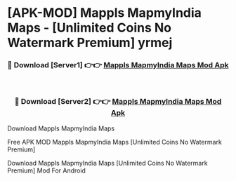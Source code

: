 # [APK-MOD] Mappls MapmyIndia Maps - [Unlimited Coins No Watermark Premium] yrmej



<div align="center">
<h3>🔴 Download [Server1] 👉👉 <a href="https://momento.my/?title=Mappls_MapmyIndia_Maps">Mappls MapmyIndia Maps Mod Apk</a></h3><br>

<h3>🔴 Download [Server2] 👉👉 <a href="https://momento.my/?title=Mappls_MapmyIndia_Maps">Mappls MapmyIndia Maps Mod Apk</a></h3>
</div>



Download Mappls MapmyIndia Maps 

Free APK MOD Mappls MapmyIndia Maps [Unlimited Coins No Watermark Premium]

Download Mappls MapmyIndia Maps [Unlimited Coins No Watermark Premium] Mod For Android
